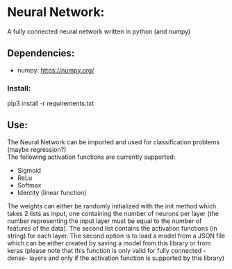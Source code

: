 # Neural Network:

A fully connected neural network written in python (and numpy)


## Dependencies:
- numpy: https://numpy.org/


### Install:
pip3 install -r requirements.txt


## Use:
The Neural Network can be imported and used for classification problems (maybe regression?)  
The following activation functions are currently supported:
* Sigmoid
* ReLu
* Softmax
* Identity (linear function)

The weights can either be randomly initialized  with the init method which takes 2 lists as input, one containing the number of neurons per layer (the number representing the input layer must be equal to the number of features of the data). The second list contains the activation functions (in string) for each layer.
The second option is to load a model from a JSON file which can be either created by saving a model from this library or from keras (please note that this function is only valid for fully connected -dense- layers and only if the activation function is supported by this library)